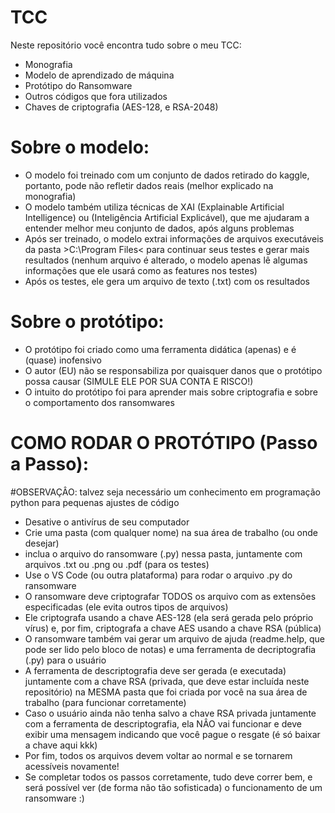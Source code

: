 # TCC
Neste repositório você encontra tudo sobre o meu TCC:
- Monografia
- Modelo de aprendizado de máquina
- Protótipo do Ransomware
- Outros códigos que fora utilizados
- Chaves de criptografia (AES-128, e RSA-2048)

# Sobre o modelo:
- O modelo foi treinado com um conjunto de dados retirado do kaggle, portanto, pode não refletir dados reais (melhor explicado na monografia)
- O modelo também utiliza técnicas de XAI (Explainable Artificial Intelligence) ou (Inteligência Artificial Explicável), que me ajudaram a entender melhor meu conjunto de dados, após alguns problemas
- Após ser treinado, o modelo extrai informações de arquivos executáveis da pasta >C:\\Program Files< para continuar seus testes e gerar mais resultados (nenhum arquivo é alterado, o modelo apenas lê algumas informações que ele usará como as features nos testes)
- Após os testes, ele gera um arquivo de texto (.txt) com os resultados

# Sobre o protótipo:
- O protótipo foi criado como uma ferramenta didática (apenas) e é (quase) inofensivo
- O autor (EU) não se responsabiliza por quaisquer danos que o protótipo possa causar (SIMULE ELE POR SUA CONTA E RISCO!)
- O intuito do protótipo foi para aprender mais sobre criptografia e sobre o comportamento dos ransomwares

# COMO RODAR O PROTÓTIPO (Passo a Passo):
#OBSERVAÇÂO: talvez seja necessário um conhecimento em programação python para pequenas ajustes de código
- Desative o antivírus de seu computador
- Crie uma pasta (com qualquer nome) na sua área de trabalho (ou onde desejar)
- inclua o arquivo do ransomware (.py) nessa pasta, juntamente com arquivos .txt ou .png ou .pdf (para os testes)
- Use o VS Code (ou outra plataforma) para rodar o arquivo .py do ransomware
- O ransomware deve criptografar TODOS os arquivo com as extensões especificadas (ele evita outros tipos de arquivos)
- Ele criptografa usando a chave AES-128 (ela será gerada pelo próprio vírus) e, por fim, criptografa a chave AES usando a chave RSA (pública)
- O ransomware também vai gerar um arquivo de ajuda (readme.help, que pode ser lido pelo bloco de notas) e uma ferramenta de decriptografia (.py) para o usuário
- A ferramenta de descriptografia deve ser gerada (e executada) juntamente com a chave RSA (privada, que deve estar incluída neste repositório) na MESMA pasta que foi criada por você na sua área de trabalho (para funcionar corretamente)
- Caso o usuário ainda não tenha salvo a chave RSA privada juntamente com a ferramenta de descriptografia, ela NÂO vai funcionar e deve exibir uma mensagem indicando que você pague o resgate (é só baixar a chave aqui kkk)
- Por fim, todos os arquivos devem voltar ao normal e se tornarem acessíveis novamente!
- Se completar todos os passos corretamente, tudo deve correr bem, e será possível ver (de forma não tão sofisticada) o funcionamento de um ransomware :)
